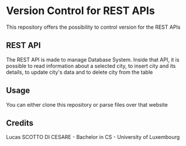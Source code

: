 # Version Control for REST APIs
This repository offers the possibility to control version for the REST APIs
## REST API
The REST API is made to manage Database System. Inside that API, it is possible to read information about a selected city, to insert city and its details, to update city's data and to delete city from the table
## Usage
 You can either clone this repository or parse files over that website
## Credits
Lucas SCOTTO DI CESARE - Bachelor in  CS - University of Luxembourg  
